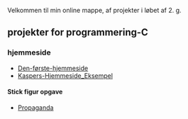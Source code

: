 Velkommen til min online mappe, af projekter i løbet af 2. g.



## projekter for programmering-C

### hjemmeside

- [Den-første-hjemmeside](test/Forside.html) 
- [Kaspers-Hjemmeside_Eksempel](https://kragh03.github.io)


#### Stick figur opgave

- [Propaganda](test/p5-tegninger/sketch.js)